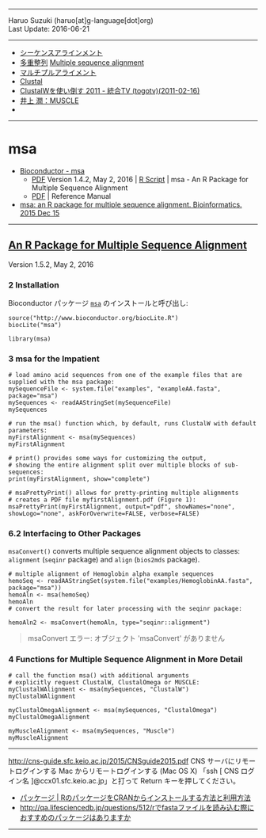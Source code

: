 ----------

Haruo Suzuki (haruo[at]g-language[dot]org)  
Last Update: 2016-06-21  

----------

- [シーケンスアラインメント](https://ja.wikipedia.org/wiki/シーケンスアラインメント)
- [多重整列](https://ja.wikipedia.org/wiki/多重整列) [Multiple sequence alignment](https://en.wikipedia.org/wiki/Multiple_sequence_alignment)
- [マルチプルアライメント](http://bio-info.biz/protein/method_msa.html)
- [Clustal](https://ja.wikipedia.org/wiki/Clustal)
- [ClustalWを使い倒す 2011 - 統合TV (togotv)(2011-02-16)](http://togotv.dbcls.jp/20110216.html)
- [井上 潤：MUSCLE](http://www.geocities.jp/ancientfishtree/MUSCLE.html)
- []()

----------

# msa
- [Bioconductor - msa](https://bioconductor.org/packages/release/bioc/html/msa.html)
  - [PDF](https://bioconductor.org/packages/release/bioc/vignettes/msa/inst/doc/msa.pdf) Version 1.4.2, May 2, 2016 | [R Script](https://bioconductor.org/packages/release/bioc/vignettes/msa/inst/doc/msa.R) | msa - An R Package for Multiple Sequence Alignment
  - [PDF](https://bioconductor.org/packages/release/bioc/manuals/msa/man/msa.pdf) | Reference Manual
- [msa: an R package for multiple sequence alignment. Bioinformatics. 2015 Dec 15](http://www.ncbi.nlm.nih.gov/pubmed/26315911)  

----------

## [An R Package for Multiple Sequence Alignment](http://bioconductor.org/packages/devel/bioc/vignettes/msa/inst/doc/msa.pdf)
Version 1.5.2, May 2, 2016  

### 2 Installation

Bioconductor パッケージ [`msa`](http://bioconductor.org/packages/release/bioc/html/Biostrings.html) のインストールと呼び出し:  

	source("http://www.bioconductor.org/biocLite.R")
	biocLite("msa")

	library(msa)

### 3 msa for the Impatient

	# load amino acid sequences from one of the example files that are supplied with the msa package:
	mySequenceFile <- system.file("examples", "exampleAA.fasta", package="msa")
	mySequences <- readAAStringSet(mySequenceFile)
	mySequences

	# run the msa() function which, by default, runs ClustalW with default parameters:
	myFirstAlignment <- msa(mySequences)
	myFirstAlignment

	# print() provides some ways for customizing the output,
	# showing the entire alignment split over multiple blocks of sub-sequences:
	print(myFirstAlignment, show="complete")

	# msaPrettyPrint() allows for pretty-printing multiple alignments
	# creates a PDF file myfirstAlignment.pdf (Figure 1):
	msaPrettyPrint(myFirstAlignment, output="pdf", showNames="none", showLogo="none", askForOverwrite=FALSE, verbose=FALSE)

### 6.2 Interfacing to Other Packages

`msaConvert()` converts multiple sequence alignment objects to classes: `alignment` (`seqinr` package) and `align` (`bios2mds` package).

	# multiple alignment of Hemoglobin alpha example sequences
	hemoSeq <- readAAStringSet(system.file("examples/HemoglobinAA.fasta", package="msa"))
	hemoAln <- msa(hemoSeq)
	hemoAln
	# convert the result for later processing with the seqinr package:

	hemoAln2 <- msaConvert(hemoAln, type="seqinr::alignment")



> msaConvert
 エラー:  オブジェクト 'msaConvert' がありません 


### 4 Functions for Multiple Sequence Alignment in More Detail

	# call the function msa() with additional arguments
	# explicitly request ClustalW, ClustalOmega or MUSCLE:
	myClustalWAlignment <- msa(mySequences, "ClustalW")
	myClustalWAlignment

	myClustalOmegaAlignment <- msa(mySequences, "ClustalOmega")
	myClustalOmegaAlignment

	myMuscleAlignment <- msa(mySequences, "Muscle")
	myMuscleAlignment


----------

http://cns-guide.sfc.keio.ac.jp/2015/CNSguide2015.pdf
CNS サーバにリモートログインする
Mac からリモートログインする (Mac OS X)
「ssh [ CNS ログイン名 ]@ccx01.sfc.keio.ac.jp」と打って Return キーを押してください。


- [パッケージ | RのパッケージをCRANからインストールする方法と利用方法](http://stat.biopapyrus.net/r/package-function.html)
- http://qa.lifesciencedb.jp/questions/512/rでfastaファイルを読み込む際におすすめのパッケージはありますか


----------


